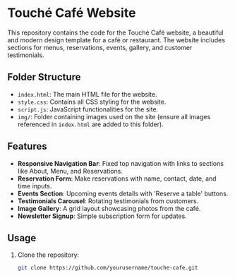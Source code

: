 # Touché Café Website

This repository contains the code for the Touché Café website, a beautiful and modern design template for a café or restaurant. The website includes sections for menus, reservations, events, gallery, and customer testimonials.

## Folder Structure

- `index.html`: The main HTML file for the website.
- `style.css`: Contains all CSS styling for the website.
- `script.js`: JavaScript functionalities for the site.
- `img/`: Folder containing images used on the site (ensure all images referenced in `index.html` are added to this folder).

## Features

- **Responsive Navigation Bar**: Fixed top navigation with links to sections like About, Menu, and Reservations.
- **Reservation Form**: Make reservations with name, contact, date, and time inputs.
- **Events Section**: Upcoming events details with 'Reserve a table' buttons.
- **Testimonials Carousel**: Rotating testimonials from customers.
- **Image Gallery**: A grid layout showcasing photos from the café.
- **Newsletter Signup**: Simple subscription form for updates.

## Usage

1. Clone the repository:
   ```bash
   git clone https://github.com/yourusername/touche-cafe.git
